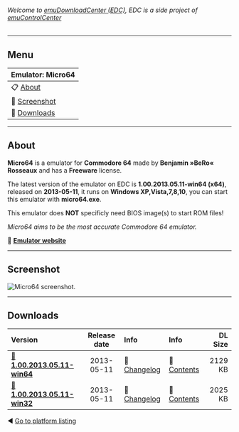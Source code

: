 ###### Welcome to [emuDownloadCenter (EDC)](https://github.com/PhoenixInteractiveNL/emuDownloadCenter/wiki/), EDC is a side project of [emuControlCenter](https://github.com/PhoenixInteractiveNL/emuControlCenter/wiki/)
***
## Menu
| **Emulator: Micro64** |
|:---------|
| :clipboard: [About](#about) |
| :sunrise: [Screenshot](#screenshot) |
| :floppy_disk: [Downloads](#downloads) |
***
## About
**Micro64** is a emulator for **Commodore 64** made by **Benjamin »BeRo« Rosseaux** and has a **Freeware** license.

The latest version of the emulator on EDC is **1.00.2013.05.11-win64 (x64)**, released on **2013-05-11**, it runs on **Windows XP,Vista,7,8,10**, you can start this emulator with **micro64.exe**.

This emulator does **NOT** specificly need BIOS image(s) to start ROM files!

_Micro64 aims to be the most accurate Commodore 64 emulator._

:link: [**Emulator website**](http://micro64.de/)
***
## Screenshot
![](https://raw.githubusercontent.com/PhoenixInteractiveNL/emuDownloadCenter/master/hooks/micro64/screen.jpg "Micro64 screenshot.")
***
## Downloads
| Version  | Release date  | Info       | Info       | DL Size    |
|:---------|:-------------:|:-----------|:-----------|-----------:|
| [:floppy_disk: **1.00.2013.05.11-win64**](https://github.com/PhoenixInteractiveNL/edc-repo0002/raw/master/micro64/1.00.2013.05.11-win64.7z) | 2013-05-11 | :page_facing_up: [Changelog](https://github.com/PhoenixInteractiveNL/edc-repo0002/blob/master/micro64/1.00.2013.05.11-win64_changelog.txt) | :mag_right: [Contents](https://github.com/PhoenixInteractiveNL/edc-repo0002/blob/master/micro64/1.00.2013.05.11-win64_contents.txt) | 2129 KB |
| [:floppy_disk: **1.00.2013.05.11-win32**](https://github.com/PhoenixInteractiveNL/edc-repo0002/raw/master/micro64/1.00.2013.05.11-win32.7z) | 2013-05-11 | :page_facing_up: [Changelog](https://github.com/PhoenixInteractiveNL/edc-repo0002/blob/master/micro64/1.00.2013.05.11-win32_changelog.txt) | :mag_right: [Contents](https://github.com/PhoenixInteractiveNL/edc-repo0002/blob/master/micro64/1.00.2013.05.11-win32_contents.txt) | 2025 KB |

:arrow_backward: [Go to platform listing](https://github.com/PhoenixInteractiveNL/emuDownloadCenter/wiki/EDC-Platform-List)
